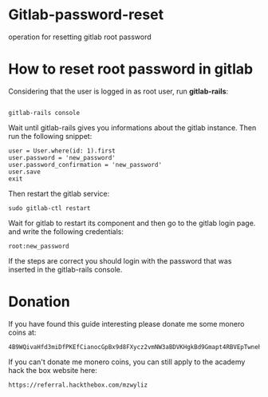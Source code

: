 # Gitlab-password-reset
operation for resetting gitlab root password

# How to reset root password in gitlab

Considering that the user is logged in as root user, run **gitlab-rails**:
```

gitlab-rails console

```
Wait until gitlab-rails gives you informations about the gitlab instance. Then run the following snippet:
```
user = User.where(id: 1).first
user.password = 'new_password'
user.password_confirmation = 'new_password'
user.save
exit
```

Then restart the gitlab service:
```
sudo gitlab-ctl restart
```

Wait for gitlab to restart its component and then go to the gitlab login page. and write the following credentials:
```
root:new_password
```

If the steps are correct you should login with the password that was inserted in the gitlab-rails console.

# Donation
If you have found this guide interesting please donate me some monero coins at:
```
4B9WQivaHfd3miDfPKEfCianocGpBx9d8FXycz2vmNW3aBDVKHgkBd9Gmapt4RBVEpTwnehujsiUBBehUiLvnEHs7VFstCC
```
If you can't donate me monero coins, you can still apply to the academy hack the box website here:
```
https://referral.hackthebox.com/mzwyliz
```
